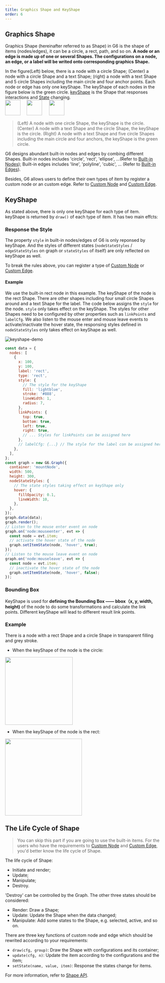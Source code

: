 ```yaml
---
title: Graphics Shape and KeyShape
order: 6
---
```


## Graphics Shape

Graphics Shape (hereinafter referred to as Shape) in G6 is the shape of items (nodes/edges), it can be a circle, a rect, path, and so on. **A node or an edge is made up of one or several Shapes. The configurations on a node, an edge, or a label will be writed onto corresponding graphics Shape.**

In the figure(Left) below, there is a node with a circle Shape; (Center) a node with a circle Shape and a text Shape; (right) a node with a text Shape and 5 circle Shapes including the main circle and four anchor points. Each node or edge has only one keyShape. The keyShape of each nodes in the figure below is the green circle. [keyShape](#keyshape) is the Shape that responses interactions and [State](/en/docs/manual/middle/states/state) changing. <br /><img src='https://gw.alipayobjects.com/mdn/rms_f8c6a0/afts/img/A*OcaaTIIu_4cAAAAAAAAAAABkARQnAQ' width=50/>     <img src='https://gw.alipayobjects.com/mdn/rms_f8c6a0/afts/img/A*r5M0Sowd1R8AAAAAAAAAAABkARQnAQ' width=50/>      <img src='https://gw.alipayobjects.com/mdn/rms_f8c6a0/afts/img/A*pHoETad75CIAAAAAAAAAAABkARQnAQ' width=50/>

> (Left) A node with one circle Shape, the keyShape is the circle. (Center) A node with a text Shape and the circle Shape, the keyShape is the circle. (Right) A node with a text Shape and five circle Shapes including the main circle and four anchors, the keyShape is the green circle.

G6 designs abundant built-in nodes and edges by combing different Shapes. Built-in nodes includes 'circle', 'rect', 'ellipse', ...(Refer to [Built-in Nodes](/en/docs/manual/middle/elements/nodes/defaultNode)); Built-in edges includes 'line', 'polyline', 'cubic', ... (Refer to [Built-in Edges](/en/docs/manual/middle/elements/edges/defaultEdge)).

Besides, G6 allows users to define their own types of item by register a custom node or an custom edge. Refer to [Custom Node](/en/docs/manual/advanced/custom-node) and [Custom Edge](/en/docs/manual/advanced/custom-edge).

## KeyShape

As stated above, there is only one keyShape for each type of item. keyShape is returned by `draw()` of each type of item. It has two main effcts:

### Response the Style

The property `style` in built-in nodes/edges of G6 is only reponsed by keyShape. And the styles of different states (`nodeStateStyles` / `edgeStateStyles` on graph or `stateStyles` of itself) are only reflected on keyShape as well.

To break the rules above, you can register a type of [Custom Node](/en/docs/manual/advanced/custom-node) or [Custom Edge](/en/docs/manual/advanced/custom-edge).

#### Example

We use the built-in rect node in this example. The keyShape of the node is the rect Shape. There are other shapes including four small circle Shapes around and a text Shape for the label. The code below assigns the `style` for the node. `style` only takes effect on the keyShape. The styles for other Shapes need to be configured by other properties such as `linkPoints` and `labelCfg`. We also listen to the mouse enter and mouse leave events to activate/inactivate the hover state, the responsing styles defined in `nodeStateStyles` only takes effect on keyShape as well.

<img src='https://gw.alipayobjects.com/mdn/rms_f8c6a0/afts/img/A*wWckTbi910IAAAAAAAAAAABkARQnAQ' alt='keyshape-demo' with='50'/>

```javascript
const data = {
  nodes: [
    {
      x: 100,
      y: 100,
      label: 'rect',
      type: 'rect',
      style: {
        // The style for the keyShape
        fill: 'lightblue',
        stroke: '#888',
        lineWidth: 1,
        radius: 7,
      },
      linkPoints: {
        top: true,
        bottom: true,
        left: true,
        right: true,
        // ... Styles for linkPoints can be assigned here
      },
      // labelCfg: {...} // The style for the label con be assigned here
    },
  ],
};
const graph = new G6.Graph({
  container: 'mountNode',
  width: 500,
  height: 300,
  nodeStateStyles: {
    // The state styles taking effect on keyShape only
    hover: {
      fillOpacity: 0.1,
      lineWidth: 10,
    },
  },
});
graph.data(data);
graph.render();
// Listen to the mouse enter event on node
graph.on('node:mouseenter', evt => {
  const node = evt.item;
  // activate the hover state of the node
  graph.setItemState(node, 'hover', true);
});
// Listen to the mouse leave event on node
graph.on('node:mouseleave', evt => {
  const node = evt.item;
  // inactivate the hover state of the node
  graph.setItemState(node, 'hover', false);
});
```

### Bounding Box

KeyShape is used for **defining the Bounding Box —— bbox（x, y, width, height)** of the node to do some transformations and calculate the link points. Different keyShape will lead to different result link points.

### Example 

There is a node with a rect Shape and a circle Shape in transparent filling and grey stroke.

- When the keyShape of the node is the circle:

<img src='https://gw.alipayobjects.com/mdn/rms_f8c6a0/afts/img/A*CY7cSaMs4U0AAAAAAAAAAABkARQnAQ' width=220/>

- When the keyShape of the node is the rect:

<img src='https://gw.alipayobjects.com/mdn/rms_f8c6a0/afts/img/A*upWTQLTvxGEAAAAAAAAAAABkARQnAQ' width=250/>

## The Life Cycle of Shape

> You can skip this part if you are going to use the built-in items. For the users who have the requirements to [Custom Node](/en/docs/manual/advanced/custom-node) and [Custom Edge](/en/docs/manual/advanced/custom-edge), you'd better know the life cycle of Shape.

The life cycle of Shape:

- Initiate and render;
- Update;
- Manipulate;
- Destroy.

'Destroy' can be controlled by the Graph. The other three states should be considered:

- Render: Draw a Shape;
- Update: Update the Shape when the data changed;
- Manipulate: Add some states to the Shape, e.g. selected, active, and so on.

There are three key functions of custom node and edge which should be rewrited according to your requirements:

- `draw(cfg, group)`: Draw the Shape with configurations and its container;
- `update(cfg, n)`: Update the item according to the configurations and the item;
- `setState(name, value, item)`: Response the states change for items.

For more information, refer to [Shape API](/en/docs/api/Shape).
